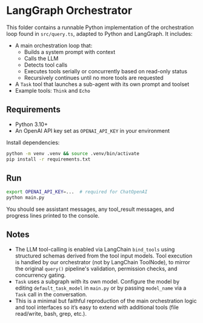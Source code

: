 # LangGraph Orchestrator

This folder contains a runnable Python implementation of the orchestration loop found in `src/query.ts`, adapted to Python and LangGraph. It includes:

- A main orchestration loop that:
  - Builds a system prompt with context
  - Calls the LLM
  - Detects tool calls
  - Executes tools serially or concurrently based on read-only status
  - Recursively continues until no more tools are requested
- A `Task` tool that launches a sub-agent with its own prompt and toolset
- Example tools: `Think` and `Echo`

## Requirements

- Python 3.10+
- An OpenAI API key set as `OPENAI_API_KEY` in your environment

Install dependencies:

```bash
python -m venv .venv && source .venv/bin/activate
pip install -r requirements.txt
```

## Run

```bash
export OPENAI_API_KEY=...  # required for ChatOpenAI
python main.py
```

You should see assistant messages, any tool_result messages, and progress lines printed to the console.

## Notes

- The LLM tool-calling is enabled via LangChain `bind_tools` using structured schemas derived from the tool input models. Tool execution is handled by our orchestrator (not by LangChain ToolNode), to mirror the original `query()` pipeline's validation, permission checks, and concurrency gating.
- `Task` uses a subgraph with its own model. Configure the model by editing `default_task_model` in `main.py` or by passing `model_name` via a `Task` call in the conversation.
- This is a minimal but faithful reproduction of the main orchestration logic and tool interfaces so it’s easy to extend with additional tools (file read/write, bash, grep, etc.).